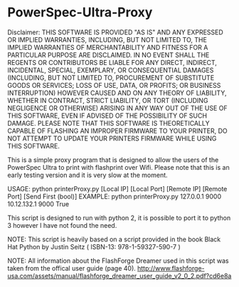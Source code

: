 # PowerSpec-Ultra-Proxy

Disclaimer: THIS SOFTWARE IS PROVIDED "AS IS" AND ANY EXPRESSED OR IMPLIED WARRANTIES, INCLUDING, BUT NOT LIMITED TO, THE IMPLIED WARRANTIES OF MERCHANTABILITY AND FITNESS FOR A PARTICULAR PURPOSE ARE DISCLAIMED. IN NO EVENT SHALL THE REGENTS OR CONTRIBUTORS BE LIABLE FOR ANY DIRECT, INDIRECT, INCIDENTAL, SPECIAL, EXEMPLARY, OR CONSEQUENTIAL DAMAGES (INCLUDING, BUT NOT LIMITED TO, PROCUREMENT OF SUBSTITUTE GOODS OR SERVICES; LOSS OF USE, DATA, OR PROFITS; OR BUSINESS INTERRUPTION) 
HOWEVER CAUSED AND ON ANY THEORY OF LIABILITY, WHETHER IN CONTRACT, STRICT LIABILITY, OR TORT (INCLUDING NEGLIGENCE OR OTHERWISE) ARISING IN ANY WAY OUT OF THE USE OF THIS SOFTWARE, EVEN IF ADVISED OF THE POSSIBILITY OF SUCH DAMAGE. PLEASE NOTE THAT THIS SOFTWARE IS THEORETICALLY CAPABLE OF FLASHING AN IMPROPER FIRMWARE TO YOUR PRINTER, DO NOT ATTEMPT TO UPDATE YOUR PRINTERS FIRMWARE WHILE USING THIS SOFTWARE.
 

This is a simple proxy program that is designed to allow the users of the PowerSpec Ultra to print with flashprint over Wifi.  Please note that this is an early testing version and it is very slow at the moment.

USAGE: python printerProxy.py [Local IP] [Local Port] [Remote IP] [Remote Port] [Send First (bool)]
EXAMPLE: python printerProxy.py 127.0.0.1 9000 10.12.132.1 9000 True

This script is designed to run with python 2, it is possible to port it to python 3 however I have not found the need.

NOTE: This script is heavily based on a script provided in the book Black Hat Python by Justin Seitz ( ISBN-13: 978-1-59327-590-7 )

NOTE: All information about the FlashForge Dreamer used in this script was taken from the offical user guide (page 40).
http://www.flashforge-usa.com/assets/manual/flashforge_dreamer_user_guide_v2_0_2.pdf?cd6e8a
